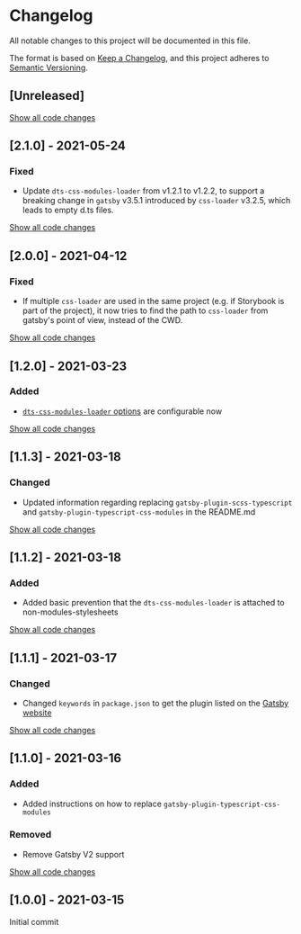 # Changelog

All notable changes to this project will be documented in this file.

The format is based on [Keep a Changelog](https://keepachangelog.com/en/1.0.0/),
and this project adheres to [Semantic Versioning](https://semver.org/spec/v2.0.0.html).

## [Unreleased]

[Show all code changes](https://github.com/jens-duttke/gatsby-plugin-dts-css-modules/compare/v2.1.0...HEAD)

## [2.1.0] - 2021-05-24

### Fixed

- Update `dts-css-modules-loader` from v1.2.1 to v1.2.2, to support a breaking change in `gatsby` v3.5.1 introduced by `css-loader` v3.2.5, which leads to empty d.ts files.

[Show all code changes](https://github.com/jens-duttke/gatsby-plugin-dts-css-modules/compare/v2.0.0...v2.1.0)

## [2.0.0] - 2021-04-12

### Fixed

- If multiple `css-loader` are used in the same project (e.g. if Storybook is part of the project), it now tries to find the path to `css-loader` from gatsby's point of view, instead of the CWD.

[Show all code changes](https://github.com/jens-duttke/gatsby-plugin-dts-css-modules/compare/v1.2.0...v2.0.0)

## [1.2.0] - 2021-03-23

### Added

- [`dts-css-modules-loader` options](https://github.com/Megaputer/dts-css-modules-loader#options) are configurable now

[Show all code changes](https://github.com/jens-duttke/gatsby-plugin-dts-css-modules/compare/v1.1.3...v1.2.0)

## [1.1.3] - 2021-03-18

### Changed

- Updated information regarding replacing `gatsby-plugin-scss-typescript` and `gatsby-plugin-typescript-css-modules` in the README.md

[Show all code changes](https://github.com/jens-duttke/gatsby-plugin-dts-css-modules/compare/v1.1.2...v1.1.3)

## [1.1.2] - 2021-03-18

### Added

- Added basic prevention that the `dts-css-modules-loader` is attached to non-modules-stylesheets

[Show all code changes](https://github.com/jens-duttke/gatsby-plugin-dts-css-modules/compare/v1.1.1...v1.1.2)

## [1.1.1] - 2021-03-17

### Changed

- Changed `keywords` in `package.json` to get the plugin listed on the [Gatsby website](https://www.gatsbyjs.com/plugins/gatsby-plugin-dts-css-modules/)

[Show all code changes](https://github.com/jens-duttke/gatsby-plugin-dts-css-modules/compare/v1.1.0...v1.1.1)

## [1.1.0] - 2021-03-16

### Added

- Added instructions on how to replace `gatsby-plugin-typescript-css-modules`

### Removed

- Remove Gatsby V2 support

[Show all code changes](https://github.com/jens-duttke/gatsby-plugin-dts-css-modules/compare/v1.0.0...v1.1.0)

## [1.0.0] - 2021-03-15

Initial commit

